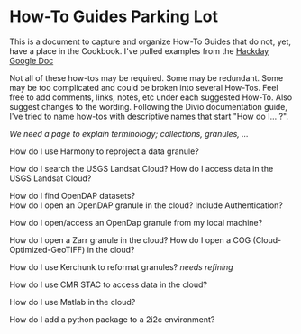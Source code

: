 # How-To Guides Parking Lot

This is a document to capture and organize How-To Guides that do not,
yet, have a place in the Cookbook.  I've pulled examples from the
[Hackday Google Doc](https://docs.google.com/document/d/1fzT-iSFlWZLS38eoPmFseljyMKDQIAc-24qH6QpnRCc/edit#)

Not all of these how-tos may be required.  Some may be redundant.
Some may be too complicated and could be broken into several How-Tos.
Feel free to add comments, links, notes, etc under each suggested
How-To.  Also suggest changes to the wording.  Following the Divio
documentation guide, I've tried to name how-tos with descriptive names
that start "How do I... ?". 

_We need a page to explain terminology; collections, granules, ..._

How do I use Harmony to reproject a data granule?

How do I search the USGS Landsat Cloud?
How do I access data in the USGS Landsat Cloud?

How do I find OpenDAP datasets?  
How do I open an OpenDAP granule in the cloud?  Include Authentication?  

How do I open/access an OpenDap granule from my local machine?  

How do I open a Zarr granule in the cloud?
How do I open a COG (Cloud-Optimized-GeoTIFF) in the cloud?

How do I use Kerchunk to reformat granules?  _needs refining_

How do I use CMR STAC to access data in the cloud?

How do I use Matlab in the cloud?

How do I add a python package to a 2i2c environment?


